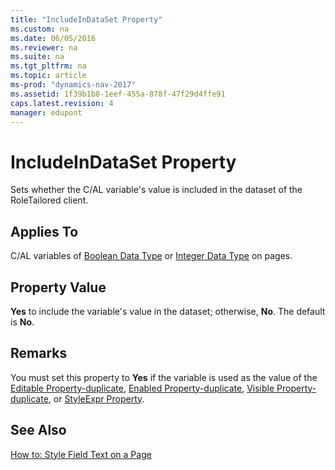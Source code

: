 ```yaml
---
title: "IncludeInDataSet Property"
ms.custom: na
ms.date: 06/05/2016
ms.reviewer: na
ms.suite: na
ms.tgt_pltfrm: na
ms.topic: article
ms-prod: "dynamics-nav-2017"
ms.assetid: 1f39b1b8-1eef-455a-878f-47f29d4ffe91
caps.latest.revision: 4
manager: edupont
---
```

# IncludeInDataSet Property
Sets whether the C\/AL variable's value is included in the dataset of the RoleTailored client.  
  
## Applies To  
 C\/AL variables of [Boolean Data Type](Boolean-Data-Type.md) or [Integer Data Type](Integer-Data-Type.md) on pages.  
  
## Property Value  
 **Yes** to include the variable's value in the dataset; otherwise, **No**. The default is **No**.  
  
## Remarks  
 You must set this property to **Yes** if the variable is used as the value of the [Editable Property\-duplicate](Editable-Property-duplicate.md), [Enabled Property\-duplicate](Enabled-Property-duplicate.md), [Visible Property\-duplicate](Visible-Property-duplicate.md), or [StyleExpr Property](StyleExpr-Property.md).  
  
## See Also  
 [How to: Style Field Text on a Page](../Topic/How%20to:%20Style%20Field%20Text%20on%20a%20Page.md)